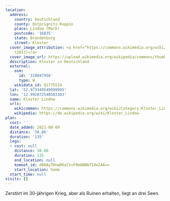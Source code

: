 ```yaml
---
location:
  address:
    country: Deutschland
    county: Ostprignitz-Ruppin
    place: Lindow (Mark)
    postcode: '16835'
    state: Brandenburg
    street: Kloster
  cover_image_attribution: <a href="https://commons.wikimedia.org/wiki/File:Kloster_Lindow1.JPG">Chris06
    (2012)</a>
  cover_image_url: https://upload.wikimedia.org/wikipedia/commons/thumb/9/91/Kloster_Lindow1.JPG/600px-a.jpg
  description: Kloster in Deutschland
  external:
    osm:
      id: '318047956'
      type: W
    wikidata_id: Q1775524
  lat: '52.973349549999995'
  lon: '12.992072540503383'
  name: Kloster Lindow
  urls:
    wikicommon: https://commons.wikimedia.org/wiki/Category:Kloster_Lindow
    wikipedia: https://de.wikipedia.org/wiki/Kloster_Lindow
plan:
  cost: ''
  date_added: 2021-08-09
  distance: '38.86'
  duration: '135'
  legs:
  - cost: null
    distance: 38.86
    duration: 135
    end_location: null
    komoot_id: d08AyTHnwDKalY=F0mABN6fI4eIAA==
    start_location: home
  start_time: null
visits: []
---
```


Zerstört im 30-jährigen Krieg, aber als Ruinen erhalten, liegt an drei Seen.
